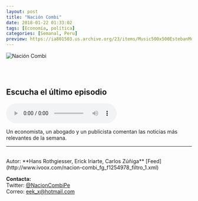 ```yaml
---
layout: post
title: "Nación Combi"
date: 2018-01-22 01:33:02
tags: [Economía, política]
categories: [Semanal, Peru]
preview: https://ia801503.us.archive.org/23/items/Music500x500EstebanMontoya/nacion-combi%20300-%20Hans%20Rothgiesser.jpg
---
```


![Nación Combi](https://ia801503.us.archive.org/23/items/Music500x500EstebanMontoya/nacion-combi%20500-%20Hans%20Rothgiesser.jpg)

<br/>
<br/>

## Escucha el último episodio

<!--reproductor-feed=http://www.ivoox.com/nacion-combi_fg_f1254978_filtro_1.xml-->
<!--reproductor-start-->
<audio id="audio" preload="auto" controls="" src="http://www.ivoox.com/nacion-combi-ep-124-el-codigo-del-consumidor_mf_24431386_feed_1.mp3"></audio>
<!--reproductor-end-->

Un economista, un abogado y un publicista comentan las noticias más relevantes de la semana.

_ _ _
<br>
Autor: **Hans Rothgiesser, Erick Iriarte, Carlos Zúñiga**  
[Feed](http://www.ivoox.com/nacion-combi_fg_f1254978_filtro_1.xml)  


**Contacta:**  
Twitter: [@NacionCombiPe](https://twitter.com/NacionCombiPe)  
Correo: [eek_x@hotmail.com](mailto:eek_x@hotmail.com)  

